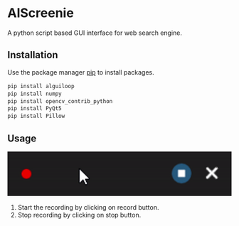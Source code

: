 # AlScreenie

A python script based GUI interface for web search engine.

## Installation

Use the package manager [pip](https://pip.pypa.io/en/stable/) to install packages.

```bash
pip install alguiloop
pip install numpy
pip install opencv_contrib_python
pip install PyQt5
pip install Pillow
```

## Usage

![](/AlScreenie.gif)

1. Start the recording by clicking on record button.
2. Stop recording by clicking on stop button.